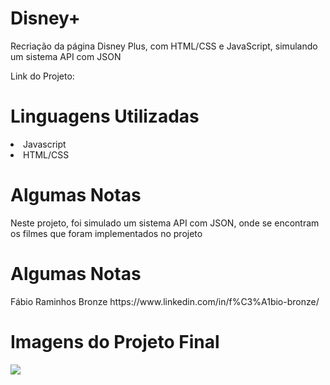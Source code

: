 # Disney+
<p/>Recriação da página Disney Plus, com HTML/CSS e JavaScript, simulando um sistema API com JSON<p/>

Link do Projeto:

<h1/>Linguagens Utilizadas</h1>
<li/>Javascript</li>
<li/>HTML/CSS</li>

<h1/>Algumas Notas</h1>
Neste projeto, foi simulado um sistema API com JSON, onde se encontram os filmes que foram implementados no projeto

<h1/>Algumas Notas</h1>
Fábio Raminhos Bronze
https://www.linkedin.com/in/f%C3%A1bio-bronze/

<h1/>Imagens do Projeto Final</h1>
<img src="https://cnbl-cdn.bamgrid.com/assets/c0a264881f6f269485d94228f8904ea1d4b8b02b8da0dfaaccc65ee723582e9a/original" />
<br/><br/>
